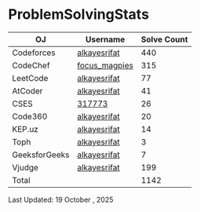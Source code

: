 # ProblemSolvingStats


| OJ | Username | Solve Count |
| -- | -------- | ----------- |
| Codeforces | [alkayesrifat](https://codeforces.com/profile/alkayesrifat) | 440 |
| CodeChef | [focus_magpies](https://www.codechef.com/users/focus_magpies) | 315 |
| LeetCode | [alkayesrifat](https://leetcode.com/u/alkayesrifat) | 77 |
| AtCoder | [alkayesrifat](https://atcoder.jp/users/alkayesrifat) | 41 |
| CSES | [317773](https://cses.fi/user/317773) | 26 |
| Code360 | [alkayesrifat](https://www.naukri.com/code360/profile/alkayesrifat) | 20 |
| KEP.uz | [alkayesrifat](https://kep.uz/users/user/alkayesrifat) | 14 |
| Toph | [alkayesrifat](https://toph.co/u/alkayesrifat) | 3 |
| GeeksforGeeks | [alkayesrifat](https://www.geeksforgeeks.org/user/alkayesrifat) | 7 |
| Vjudge | [alkayesrifat](https://vjudge.net/user/alkayesrifat) | 199 |
| Total | | 1142 |

Last Updated: 19 October , 2025
